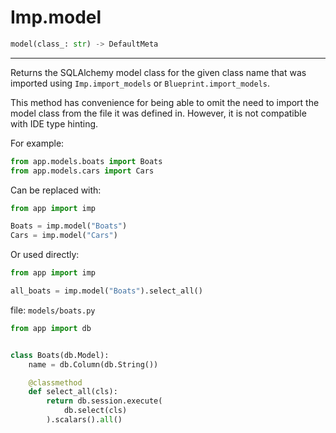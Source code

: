 # Imp.model

```python
model(class_: str) -> DefaultMeta
```

---

Returns the SQLAlchemy model class for the given class name that was imported using `Imp.import_models` or
`Blueprint.import_models`.

This method has convenience for being able to omit the need to import the model class from the file it was defined in.
However, it is not compatible with IDE type hinting.

For example:

```python
from app.models.boats import Boats
from app.models.cars import Cars
```

Can be replaced with:

```python
from app import imp

Boats = imp.model("Boats")
Cars = imp.model("Cars")
```

Or used directly:

```python
from app import imp

all_boats = imp.model("Boats").select_all()
```


file: `models/boats.py`

```python
from app import db


class Boats(db.Model):
    name = db.Column(db.String())

    @classmethod
    def select_all(cls):
        return db.session.execute(
            db.select(cls)
        ).scalars().all()
```
